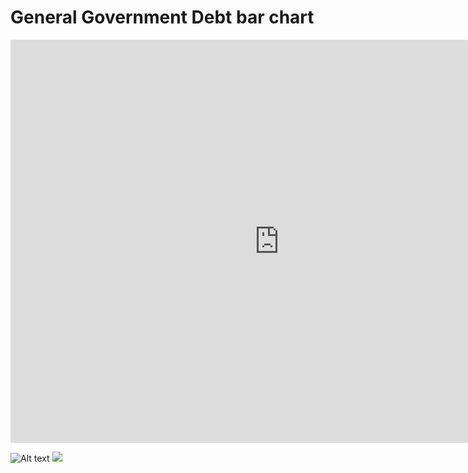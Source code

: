 # General Government Debt bar chart
  <iframe src="https://data.oecd.org/chart/5Pee" width="860" height="645" style="border: 0" mozallowfullscreen="true" webkitallowfullscreen="true" allowfullscreen="true"><a href="https://data.oecd.org/chart/5Pee" target="_blank">OECD Chart: General government debt, Total, % of GDP, Annual, 2015</a></iframe>

![Alt text](https://data.oecd.org/chart/5Pee)
<img src="https://data.oecd.org/chart/5Pee">

